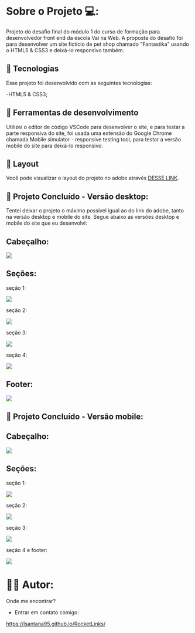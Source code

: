 # Sobre o Projeto 💻:

Projeto do desafio final do módulo 1 do curso de formação para desenvolvedor front end da escola Vai na Web. A proposta do desafio foi para desenvolver um site fictício de pet shop chamado "Fantastika" usando o HTML5 & CSS3 e deixá-lo responsivo também.
 
## 🚀 Tecnologias

Esse projeto foi desenvolvido com as seguintes tecnologias:

-HTML5 & CSS3;

## 🔧 Ferramentas de desenvolvimento

Utilizei o editor de código VSCode para desenvolver o site, e para testar a parte responsiva do site, foi usada uma extensão do Google Chrome chamada Mobile simulator - responsive testing tool, para testar a versão mobile do site para deixá-lo responsivo.

## 🔖 Layout

Você pode visualizar o layout do projeto no adobe através [DESSE LINK](https://xd.adobe.com/view/c20d8ff9-baf0-4a06-b200-3ffde9c66040-975e/screen/af5cc547-c866-4eef-a092-487cd6f6c6aa/specs/?authuser=0).


## 🔖 Projeto Concluído - Versão desktop:

Tentei deixar o projeto o máximo possível igual ao do link do adobe, tanto na versão desktop e mobile do site. Segue abaixo as versões desktop e mobile do site que eu desenvolvi:

## Cabeçalho:

<img src="./imgs/header.png">

## Seções:

seção 1:

<img src="./imgs/section-1.png">

seção 2:

<img src="./imgs/section-2.png">

seção 3:

<img src="./imgs/section-3.png">

seção 4:

<img src="./imgs/section-4.png">

## Footer:

<img src="./imgs/footer.png">

## 🔖 Projeto Concluído - Versão mobile:

## Cabeçalho:

<img src="./imgs/header-mobile.png">

## Seções:

seção 1:

<img src="./imgs/section1-mobile.png">

seção 2:

<img src="./imgs/section2-mobile.png">

seção 3:

<img src="./imgs/section3-mobile.png">

seção 4 e footer:

<img src="./imgs/section4-footer-mobile.png">

# 👨‍💻 Autor:

Onde me encontrar?

- Entrar em contato comigo:

 https://lsantana95.github.io/RocketLinks/